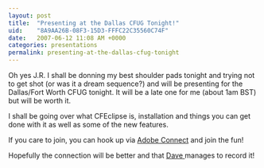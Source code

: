 ```yaml
---
layout: post
title:  "Presenting at the Dallas CFUG Tonight!"
uid:	"8A9AA26B-08F3-15D3-FFFC22C35560C74F"
date:   2007-06-12 11:08 AM +0000
categories: presentations
permalink: presenting-at-the-dallas-cfug-tonight
---
```

Oh yes J.R. I shall be donning my best shoulder pads tonight and trying not to get shot (or was it a dream sequence?) and will be presenting for the Dallas/Fort Worth CFUG tonight. It will be a late one for me (about 1am BST) but will be worth it. 

I shall be going over what CFEclipse is, installation and things you can get done with it as well as some of the new features.

If you care to join, you can hook up via <a href="http://adobechats.adobe.acrobat.com/dfwcfugcfeclipse/">Adobe Connect</a> and join the fun!

Hopefully the connection will be better and that <a href="http://dfwcfug.instantspot.com/blog/index.cfm/2007/6/1/Next-meeting--June-12-2007--Mark-Drew-on-CFEclipse">Dave </a> manages to record it!